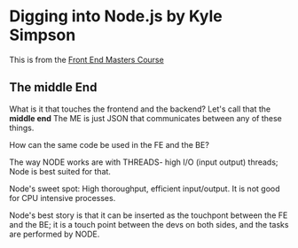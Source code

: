 # Digging into Node.js by Kyle Simpson

This is from the [Front End Masters Course](https://frontendmasters.com/courses/digging-into-node/introduction/)

## The middle End
What is it that touches the frontend and the backend? Let's call that the **middle end**
The ME is just JSON that communicates between any of these things.

How can the same code be used in the FE and the BE?

The way NODE works are with THREADS- high I/O (input output) threads; Node is best suited for that.

Node's sweet spot: High thoroughput, efficient input/output. It is not good for CPU intensive processes.

Node's best story is that it can be inserted as the touchpont between the FE and the BE; it is a touch point between the devs on both sides, and the tasks are performed by NODE.

